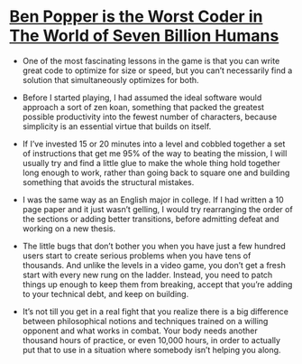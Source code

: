 # [Ben Popper is the Worst Coder in The World of Seven Billion Humans](https://stackoverflow.blog/2019/12/26/ben-popper-is-the-worst-coder-the-world-of-seven-billion-humans/)


* One of the most fascinating lessons in the game is that you can write great code to optimize for size or speed, but you can’t necessarily find a solution that simultaneously optimizes for both.

* Before I started playing, I had assumed the ideal software would approach a sort of zen koan, something that packed the greatest possible productivity into the fewest number of characters, because simplicity is an essential virtue that builds on itself. 

* If I’ve invested 15 or 20 minutes into a level and cobbled together a set of instructions that get me 95% of the way to beating the mission, I will usually try and find a little glue to make the whole thing hold together long enough to work, rather than going back to square one and building something that avoids the structural mistakes.

* I was the same way as an English major in college. If I had written a 10 page paper and it just wasn’t gelling, I would try rearranging the order of the sections or adding better transitions, before admitting defeat and working on a new thesis. 

* The little bugs that don’t bother you when you have just a few hundred users start to create serious problems when you have tens of thousands. And unlike the levels in a video game, you don’t get a fresh start with every new rung on the ladder. Instead, you need to patch things up enough to keep them from breaking, accept that you’re adding to your technical debt, and keep on building.

* It’s not till you get in a real fight that you realize there is a big difference between philosophical notions and techniques trained on a willing opponent and what works in combat. Your body needs another thousand hours of practice, or even 10,000 hours, in order to actually put that to use in a situation where somebody isn’t helping you along.